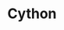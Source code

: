 ---
layout: toctree
title: Cython
permalink: /blog/coding/md/
parent: /blog/coding/


enumerate_grand_children: true
---